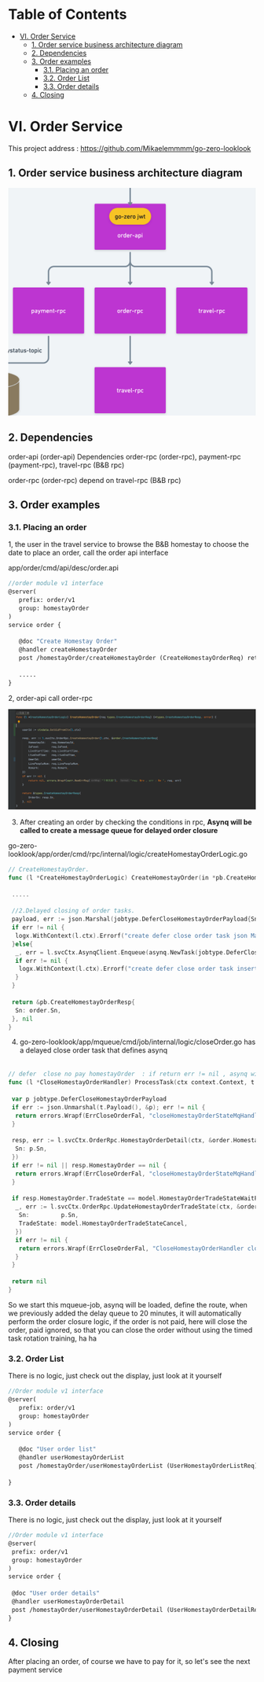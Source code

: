 <h1>Table of Contents</h1>

- [VI. Order Service](#vi-order-service)
  - [1. Order service business architecture diagram](#1-order-service-business-architecture-diagram)
  - [2. Dependencies](#2-dependencies)
  - [3. Order examples](#3-order-examples)
    - [3.1. Placing an order](#31-placing-an-order)
    - [3.2. Order List](#32-order-list)
    - [3.3. Order details](#33-order-details)
  - [4. Closing](#4-closing)

# VI. Order Service

This project address : <https://github.com/Mikaelemmmm/go-zero-looklook>

## 1. Order service business architecture diagram

<img src="../chinese/images/6/image-20220428110910672.png" alt="image-20220213133955478" style="zoom:50%;" />

## 2. Dependencies

order-api (order-api) Dependencies order-rpc (order-rpc), payment-rpc (payment-rpc), travel-rpc (B&B rpc)

order-rpc (order-rpc) depend on travel-rpc (B&B rpc)

## 3. Order examples

### 3.1. Placing an order

1, the user in the travel service to browse the B&B homestay to choose the date to place an order, call the order api interface

app/order/cmd/api/desc/order.api

```protobuf
//order module v1 interface
@server(
   prefix: order/v1
   group: homestayOrder
)
service order {

   @doc "Create Homestay Order"
   @handler createHomestayOrder
   post /homestayOrder/createHomestayOrder (CreateHomestayOrderReq) returns (CreateHomestayOrderResp)

   .....
}
```

2, order-api call order-rpc

![image-20220120130235305](../chinese/images/6/image-20220120130235305.png)

3. After creating an order by checking the conditions in rpc, **Asynq will be called to create a message queue for delayed order closure**

go-zero-looklook/app/order/cmd/rpc/internal/logic/createHomestayOrderLogic.go

```go
// CreateHomestayOrder.
func (l *CreateHomestayOrderLogic) CreateHomestayOrder(in *pb.CreateHomestayOrderReq) (*pb.CreateHomestayOrderResp, error) {

 .....

 //2.Delayed closing of order tasks.
 payload, err := json.Marshal(jobtype.DeferCloseHomestayOrderPayload{Sn: order.Sn})
 if err != nil {
  logx.WithContext(l.ctx).Errorf("create defer close order task json Marshal fail err :%+v , sn : %s",err,order.Sn)
 }else{
  _, err = l.svcCtx.AsynqClient.Enqueue(asynq.NewTask(jobtype.DeferCloseHomestayOrder, payload), asynq.ProcessIn(CloseOrderTimeMinutes * time.Minute))
  if err != nil {
   logx.WithContext(l.ctx).Errorf("create defer close order task insert queue fail err :%+v , sn : %s",err,order.Sn)
  }
 }

 return &pb.CreateHomestayOrderResp{
  Sn: order.Sn,
 }, nil
}


```

4. go-zero-looklook/app/mqueue/cmd/job/internal/logic/closeOrder.go has a delayed close order task that defines asynq

```go

// defer  close no pay homestayOrder  : if return err != nil , asynq will retry
func (l *CloseHomestayOrderHandler) ProcessTask(ctx context.Context, t *asynq.Task) error {

 var p jobtype.DeferCloseHomestayOrderPayload
 if err := json.Unmarshal(t.Payload(), &p); err != nil {
  return errors.Wrapf(ErrCloseOrderFal, "closeHomestayOrderStateMqHandler payload err:%v, payLoad:%+v", err, t.Payload())
 }

 resp, err := l.svcCtx.OrderRpc.HomestayOrderDetail(ctx, &order.HomestayOrderDetailReq{
  Sn: p.Sn,
 })
 if err != nil || resp.HomestayOrder == nil {
  return errors.Wrapf(ErrCloseOrderFal, "closeHomestayOrderStateMqHandler  get order fail or order no exists err:%v, sn:%s ,HomestayOrder : %+v", err, p.Sn, resp.HomestayOrder)
 }

 if resp.HomestayOrder.TradeState == model.HomestayOrderTradeStateWaitPay {
  _, err := l.svcCtx.OrderRpc.UpdateHomestayOrderTradeState(ctx, &order.UpdateHomestayOrderTradeStateReq{
   Sn:         p.Sn,
   TradeState: model.HomestayOrderTradeStateCancel,
  })
  if err != nil {
   return errors.Wrapf(ErrCloseOrderFal, "CloseHomestayOrderHandler close order fail  err:%v, sn:%s ", err, p.Sn)
  }
 }

 return nil
}


```

So we start this mqueue-job, asynq will be loaded, define the route, when we previously added the delay queue to 20 minutes, it will automatically perform the order closure logic, if the order is not paid, here will close the order, paid ignored, so that you can close the order without using the timed task rotation training, ha ha

### 3.2. Order List

There is no logic, just check out the display, just look at it yourself

```protobuf
//Order module v1 interface
@server(
   prefix: order/v1
   group: homestayOrder
)
service order {

   @doc "User order list"
   @handler userHomestayOrderList
   post /homestayOrder/userHomestayOrderList (UserHomestayOrderListReq) returns (UserHomestayOrderListResp)

}
```

### 3.3. Order details

There is no logic, just check out the display, just look at it yourself

```protobuf
//Order module v1 interface
@server(
 prefix: order/v1
 group: homestayOrder
)
service order {

 @doc "User order details"
 @handler userHomestayOrderDetail
 post /homestayOrder/userHomestayOrderDetail (UserHomestayOrderDetailReq) returns (UserHomestayOrderDetailResp)
}
```

## 4. Closing

After placing an order, of course we have to pay for it, so let's see the next payment service
